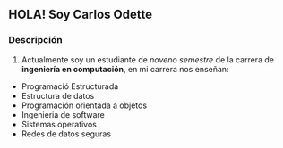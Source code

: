 ## HOLA! Soy Carlos Odette
### Descripción
1. Actualmente soy un estudiante de *noveno semestre* de la carrera de **ingeniería en computación**, en mi carrera nos enseñan:
  - Programació Estructurada
  - Estructura de datos
  - Programación orientada a objetos
  - Ingenieria de software
  - Sistemas operativos
  - Redes de datos seguras
